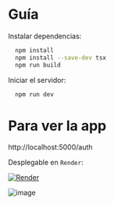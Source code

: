 # Guía

Instalar dependencias:

```bash
  npm install
  npm install --save-dev tsx
  npm run build
```

Iniciar el servidor:

```bash
  npm run dev
```

# Para ver la app

http://localhost:5000/auth

Desplegable en `Render`:

[![Render](https://img.shields.io/badge/Render-CyberShield-blue?logo=render&logoColor=white)](https://cybershield-7w4x.onrender.com)

![image](https://github.com/user-attachments/assets/b434b8ef-281f-4f71-971d-afb7e47ab3e5)
